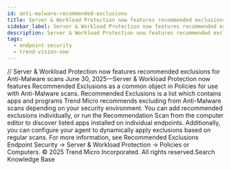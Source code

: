 ```yaml
---
id: anti-malware-recommended-exclusions
title: Server & Workload Protection now features recommended exclusions for Anti-Malware scans
sidebar_label: Server & Workload Protection now features recommended exclusions for Anti-Malware scans
description: Server & Workload Protection now features recommended exclusions for Anti-Malware scans
tags:
  - endpoint-security
  - trend-vision-one
---
```


/*<![CDATA[*/ $('#title').html($('meta[name=map-description]').attr('content')); /*]]>*/ Server & Workload Protection now features recommended exclusions for Anti-Malware scans June 30, 2025—Server & Workload Protection now features Recommended Exclusions as a common object in Policies for use with Anti-Malware scans. Recommended Exclusions is a list which contains apps and programs Trend Micro recommends excluding from Anti-Malware scans depending on your security environment. You can add recommended exclusions individually, or run the Recommendation Scan from the computer editor to discover listed apps installed on individual endpoints. Additionally, you can configure your agent to dynamically apply exclusions based on regular scans. For more information, see Recommended Exclusions Endpoint Security → Server & Workload Protection → Policies or Computers. © 2025 Trend Micro Incorporated. All rights reserved.Search Knowledge Base